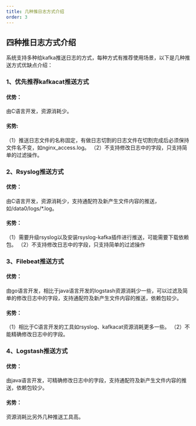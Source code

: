 ```yaml
---
title: 几种推日志方式介绍
order: 3
---
```


## 四种推日志方式介绍
系统支持多种给kafka推送日志的方式，每种方式有推荐使用场景，以下是几种推送方式优缺点介绍：
### 1、优先推荐kafkacat推送方式
#### 优势：
由C语言开发，资源消耗少。

#### 劣势:
（1）推送日志文件的名称固定，有做日志切割的日志文件在切割完成后必须保持文件名不变，如nginx_access.log。
（2）不支持修改日志中的字段，只支持简单的过滤操作。

### 2、Rsyslog推送方式
#### 优势：
由C语言开发，资源消耗少，支持通配符及新产生文件内容的推送，如/data0/logs/*.log。

#### 劣势：
（1）需要升级rsyslog以及安装rsyslog-kafka插件进行推送，可能需要下载依赖包。
（2）不支持修改日志中的字段，只支持简单的过滤操作

### 3、Filebeat推送方式

#### 优势： 
由go语言开发，相比于java语言开发的logstash资源消耗少一些，可以过滤及简单的修改日志中的字段，支持通配符及新产生文件内容的推送，依赖包较少。

#### 劣势：
（1）相比于C语言开发的工具如rsyslog、kafkacat资源消耗更多一些。
（2）不能精确修改日志中的字段。

### 4、Logstash推送方式

#### 优势： 
由java语言开发，可精确修改日志中的字段，支持通配符及新产生文件内容的推送，依赖包较少。

#### 劣势：
资源消耗比另外几种推送工具高。
